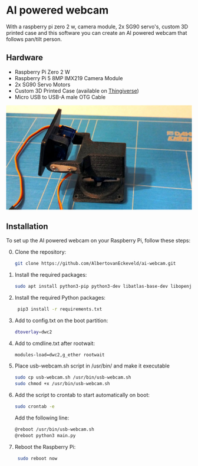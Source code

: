 # AI powered webcam

With a raspberry pi zero 2 w, camera module, 2x SG90 servo's, custom 3D printed case and this software you can create an AI powered webcam that follows pan/tilt person.

## Hardware
- Raspberry Pi Zero 2 W
- Raspberry Pi 5 8MP IMX219 Camera Module
- 2x SG90 Servo Motors
- Custom 3D Printed Case (available on [Thingiverse](https://www.thingiverse.com/thing:708819))
- Micro USB to USB-A male OTG Cable

![Webcam Prototype](img/ai-webcam-frame.jpg)

## Installation
To set up the AI powered webcam on your Raspberry Pi, follow these steps:

0. Clone the repository:
   ```bash
   git clone https://github.com/AlbertovanEckeveld/ai-webcam.git
   ```
1. Install the required packages:
   ```bash
   sudo apt install python3-pip python3-dev libatlas-base-dev libopenjp2-7 libtiff5 v4l2-ctlq
   ```
   
2. Install the required Python packages:
   ```bash
    pip3 install -r requirements.txt
    ```

3. Add to config.txt on the boot partition: 
   ```bash
   dtoverlay=dwc2
   ```
4. Add to cmdline.txt after rootwait:
    ```bash
    modules-load=dwc2,g_ether rootwait
    ```
5. Place usb-webcam.sh script in /usr/bin/ and make it executable
    ```bash
    sudo cp usb-webcam.sh /usr/bin/usb-webcam.sh
    sudo chmod +x /usr/bin/usb-webcam.sh
    ```
6. Add the script to crontab to start automatically on boot:
   ```bash
   sudo crontab -e
   ```
   Add the following line:
   ```bash
   @reboot /usr/bin/usb-webcam.sh
   @reboot python3 main.py
   ```
   
7. Reboot the Raspberry Pi:
   ```bash
    sudo reboot now
    ```
   